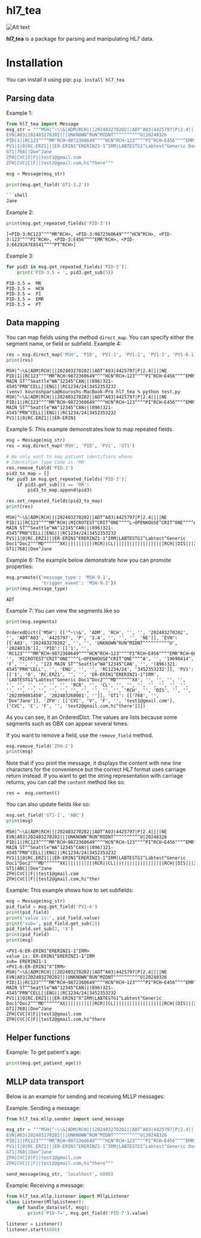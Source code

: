 hl7_tea
==========
![Alt text](img/hl7_tea.jpeg)

**hl7_tea** is a package for parsing and manipulating HL7 data.

# Installation
You can install it using pip:
`pip install hl7_tea`


## Parsing data
Example 1:
```python
from hl7_tea import Message
msg_str = """MSH|^~\\&|ADM|RCH|||202403270202||ADT^A03|4425797|P|2.4||||NE
EVN|A03|202403270202|||UNKNOWN^RUN^MIDNT^^^^^^^^^^U|20240326
PID|1||RC123^^^^MR^RCH~9872360649^^^^HCN^RCH~123^^^^PI^RCH~E456^^^^EMR^RCH~66292A7E8541^^^^PT^RCH||MICROTEST^CRIT^ONE^^^^L~OPENHOUSE^CRIT^ONE^^^^A||19690414|F|||123 MAIN ST^^Seattle^WA^12345^CAN||(896)321-4545^PRN^CELL||ENG|||RC1234/24|3452353232
PV1|1|O|RC.ERZ1|||ER-ERIN1^ERERINZ1-1^IRM|LABTESTG1^Labtest^Generic Doc1^Doc1^^^MD^^^^^^XX|||||||||||RCR||CL|||||||||||||||||||RCH||DIS|||202309081450|202403260001|
GT1|768||Doe^Jane
ZFH|CVC|V|F||test1@gmail.com
ZFH|CVC|C|F||test2@gmail.com,hi^there"""

msg = Message(msg_str)

print(msg.get_field('GT1-3.2'))

```shell
Jane
```

Example 2:
```python
print(msg.get_repeated_fields('PID-3'))
```

```shell
[<PID-3:RC123^^^^MR^RCH>, <PID-3:9872360649^^^^HCN^RCH>, <PID-3:123^^^^PI^RCH>, <PID-3:E456^^^^EMR^RCH>, <PID-3:66292A7E8541^^^^PT^RCH>]
```

Example 3:
```python
for pid3 in msg.get_repeated_fields('PID-3'):
    print('PID-3.5 = ', pid3.get_sub(5))
```

```shell
PID-3.5 =  MR
PID-3.5 =  HCN
PID-3.5 =  PI
PID-3.5 =  EMR
PID-3.5 =  PT
```

## Data mapping
You can map fields using the method `direct_map`.
You can specify either the segment name, or field or subfield.
Example 4:
```python
res = msg.direct_map('MSH', 'PID', 'PV1-1', 'PV1-2', 'PV1-3', 'PV1-6.1')
print(res)
```

```shell
MSH|^~\&|ADM|RCH|||202403270202||ADT^A03|4425797|P|2.4||||NE
PID|1||RC123^^^^MR^RCH~9872360649^^^^HCN^RCH~123^^^^PI^RCH~E456^^^^EMR^RCH~66292A7E8541^^^^PT^RCH||MICROTEST^CRIT^ONE^^^^L~OPENHOUSE^CRIT^ONE^^^^A||19690414|F|||123 MAIN ST^^Seattle^WA^12345^CAN||(896)321-4545^PRN^CELL||ENG|||RC1234/24|3452353232
(venv) kouroshparsa@Kouroshs-MacBook-Pro hl7_tea % python test.py
MSH|^~\&|ADM|RCH|||202403270202||ADT^A03|4425797|P|2.4||||NE
PID|1||RC123^^^^MR^RCH~9872360649^^^^HCN^RCH~123^^^^PI^RCH~E456^^^^EMR^RCH~66292A7E8541^^^^PT^RCH||MICROTEST^CRIT^ONE^^^^L~OPENHOUSE^CRIT^ONE^^^^A||19690414|F|||123 MAIN ST^^Seattle^WA^12345^CAN||(896)321-4545^PRN^CELL||ENG|||RC1234/24|3452353232
PV1|1|O|RC.ERZ1|||ER-ERIN1
```

Example 5: This example demonstrates how to map repeated fields.
```python
msg = Message(msg_str)
res = msg.direct_map('MSH', 'PID', 'PV1', 'GT1')

# We only want to map patient identifiers whose
# Identifier Type Code is 'MR'
res.remove_field('PID-3')
pid3_to_map = []
for pid3 in msg.get_repeated_fields('PID-3'):
    if pid3.get_sub(5) == 'MR':
        pid3_to_map.append(pid3)

res.set_repeated_fields(pid3_to_map)
print(res)
```

```shell
MSH|^~\&|ADM|RCH|||202403270202||ADT^A03|4425797|P|2.4||||NE
PID|1||RC123^^^^MR^RCH||MICROTEST^CRIT^ONE^^^^L~OPENHOUSE^CRIT^ONE^^^^A||19690414|F|||123 MAIN ST^^Seattle^WA^12345^CAN||(896)321-4545^PRN^CELL||ENG|||RC1234/24|3452353232
PV1|1|O|RC.ERZ1|||ER-ERIN1^ERERINZ1-1^IRM|LABTESTG1^Labtest^Generic Doc1^Doc2^^^MD^^^^^^XX|||||||||||RCR||CL|||||||||||||||||||RCH||DIS|||202309081450|202403260001|
GT1|768||Doe^Jane
```

Example 6: The example below demonstrate how you can promote properties:
```python
msg.promote({'message_type': 'MSH-9.1',
             'trigger_event': 'MSH-9.2'})
print(msg.message_type)
```

```shell
ADT
```

Example 7: You can view the segments like so
```python
print(msg.segments)
```
```shell
OrderedDict({'MSH': [['^~\\&', 'ADM', 'RCH', '', '', '202403270202', '', 'ADT^A03', '4425797', 'P', '2.4', '', '', '', 'NE']], 'EVN': [['A03', '202403270202', '', '', 'UNKNOWN^RUN^MIDNT^^^^^^^^^^U', '20240326']], 'PID': [['1', '', 'RC123^^^^MR^RCH~9872360649^^^^HCN^RCH~123^^^^PI^RCH~E456^^^^EMR^RCH~66292A7E8541^^^^PT^RCH', '', 'MICROTEST^CRIT^ONE^^^^L~OPENHOUSE^CRIT^ONE^^^^A', '', '19690414', 'F', '', '', '123 MAIN ST^^Seattle^WA^12345^CAN', '', '(896)321-4545^PRN^CELL', '', 'ENG', '', '', 'RC1234/24', '3452353232']], 'PV1': [['1', 'O', 'RC.ERZ1', '', '', 'ER-ERIN1^ERERINZ1-1^IRM', 'LABTESTG1^Labtest^Generic Doc1^Doc2^^^MD^^^^^^XX', '', '', '', '', '', '', '', '', '', '', 'RCR', '', 'CL', '', '', '', '', '', '', '', '', '', '', '', '', '', '', '', '', '', '', 'RCH', '', 'DIS', '', '', '202309081450', '202403260001', '']], 'GT1': [['768', '', 'Doe^Jane']], 'ZFH': [['CVC', 'V', 'F', '', 'test1@gmail.com'], ['CVC', 'C', 'F', '', 'test2@gmail.com,hi^there']]})
```

As you can see, it an OrderedDict. The values are lists because some segments such as OBX can appear several times.

If you want to remove a field, use the `remove_field` method.
```python
msg.remove_field('ZFH-2')
print(msg)
```

Note that if you print the message, it displays the content with new line characters for the convenience but the correct HL7 format uses carriage return instead. If you want to get the string representation with carriage returns, you can call the `content` method like so:
```
res =  msg.content()
```

You can also update fields like so:
```python
msg.set_field('GT1-1', 'ABC')
print(msg)
```

```shell
MSH|^~\&|ADM|RCH|||202403270202||ADT^A03|4425797|P|2.4||||NE
EVN|A03|202403270202|||UNKNOWN^RUN^MIDNT^^^^^^^^^^U|20240326
PID|1||RC123^^^^MR^RCH~9872360649^^^^HCN^RCH~123^^^^PI^RCH~E456^^^^EMR^RCH~66292A7E8541^^^^PT^RCH||MICROTEST^CRIT^ONE^^^^L~OPENHOUSE^CRIT^ONE^^^^A||19690414|F|||123 MAIN ST^^Seattle^WA^12345^CAN||(896)321-4545^PRN^CELL||ENG|||RC1234/24|3452353232
PV1|1|O|RC.ERZ1|||ER-ERIN1^ERERINZ1-1^IRM|LABTESTG1^Labtest^Generic Doc1^Doc2^^^MD^^^^^^XX|||||||||||RCR||CL|||||||||||||||||||RCH||DIS|||202309081450|202403260001|
GT1|ABC||Doe^Jane
ZFH|CVC||F||test1@gmail.com
ZFH|CVC||F||test2@gmail.com,hi^ther
```

Example: This example shows how to set subfields:
```python
msg = Message(msg_str)
pid_field = msg.get_field('PV1-6')
print(pid_field)
print('value is:', pid_field.value)
print('sub=', pid_field.get_sub(2))
pid_field.set_sub(2, 'X')
print(pid_field)
print(msg)
```

```shell
<PV1-6:ER-ERIN1^ERERINZ1-1^IRM>
value is: ER-ERIN1^ERERINZ1-1^IRM
sub= ERERINZ1-1
<PV1-6:ER-ERIN1^X^IRM>
MSH|^~\&|ADM|RCH|||202403270202||ADT^A03|4425797|P|2.4||||NE
EVN|A03|202403270202|||UNKNOWN^RUN^MIDNT^^^^^^^^^^U|20240326
PID|1||RC123^^^^MR^RCH~9872360649^^^^HCN^RCH~123^^^^PI^RCH~E456^^^^EMR^RCH~66292A7E8541^^^^PT^RCH||MICROTEST^CRIT^ONE^^^^L~OPENHOUSE^CRIT^ONE^^^^A||19690414|F|||123 MAIN ST^^Seattle^WA^12345^CAN||(896)321-4545^PRN^CELL||ENG|||RC1234/24|3452353232
PV1|1|O|RC.ERZ1|||ER-ERIN1^X^IRM|LABTESTG1^Labtest^Generic Doc1^Doc2^^^MD^^^^^^XX|||||||||||RCR||CL|||||||||||||||||||RCH||DIS|||202309081450|202403260001|
GT1|768||Doe^Jane
ZFH|CVC|V|F||test1@gmail.com
ZFH|CVC|C|F||test2@gmail.com,hi^there
```
## Helper functions

Example: To get patient's age:
```python
print(msg.get_patient_age())
```

## MLLP data transport
Below is an example for sending and receiving MLLP messages:

Example: Sending a message:
```python
from hl7_tea.mllp.sender import send_message

msg_str = """MSH|^~\\&|ADM|RCH|||202403270202||ADT^A03|4425797|P|2.4||||NE
EVN|A03|202403270202|||UNKNOWN^RUN^MIDNT^^^^^^^^^^U|20240326
PID|1||RC123^^^^MR^RCH~9872360649^^^^HCN^RCH~123^^^^PI^RCH~E456^^^^EMR^RCH~6629$
PV1|1|O|RC.ERZ1|||ER-ERIN1^ERERINZ1-1^IRM|LABTESTG1^Labtest^Generic Doc1^Doc2^^$
GT1|768||Doe^Jane
ZFH|CVC|V|F||test1@gmail.com
ZFH|CVC|C|F||test2@gmail.com,hi^there"""

send_message(msg_str, 'localhost', 6000)
```

Example: Receiving a message:
```python
from hl7_tea.mllp.listener import MllpListener
class Listener(MllpListener):
    def handle_data(self, msg):
        print('PID-7=', msg.get_field('PID-7').value)

listener = Listener()
listener.start(6000)
```
